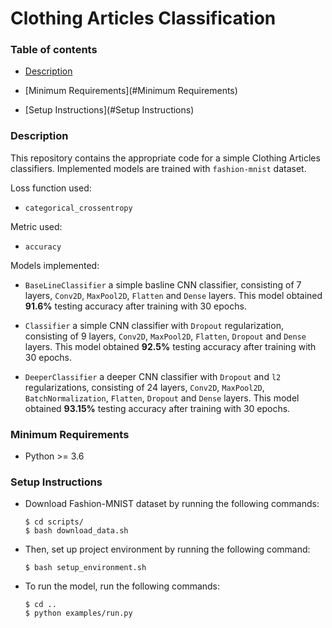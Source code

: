 # Clothing Articles Classification

### Table of contents

* [Description](#Description)
  
* [Minimum Requirements](#Minimum Requirements)
  
* [Setup Instructions](#Setup Instructions)

### Description

This repository contains the appropriate code for a simple Clothing Articles
classifiers. Implemented models are trained with ```fashion-mnist``` dataset.

Loss function used:

* ```categorical_crossentropy```

Metric used:

* ```accuracy```

Models implemented:

* ```BaseLineClassifier``` a simple basline CNN classifier, consisting of 7 layers,
  ```Conv2D```, ```MaxPool2D```, ```Flatten``` and ```Dense``` layers. This model obtained **91.6%** testing accuracy
  after training with 30 epochs.


* ```Classifier``` a simple CNN classifier with ```Dropout``` regularization, consisting of 9 layers,
  ```Conv2D```, ```MaxPool2D```, ```Flatten```, ```Dropout``` and ```Dense``` layers.
  This model obtained **92.5%** testing accuracy after training with 30 epochs.
  

* ```DeeperClassifier``` a deeper CNN classifier with ```Dropout``` and ```l2``` 
  regularizations, consisting of 24 layers,
  ```Conv2D```, ```MaxPool2D```, ```BatchNormalization```, ```Flatten```,
  ```Dropout``` and ```Dense``` layers.
  This model obtained **93.15%** testing accuracy after training with 30 epochs.
  
### Minimum Requirements

* Python >= 3.6

### Setup Instructions

* Download Fashion-MNIST dataset by running the following commands:
  ```shell
  $ cd scripts/
  $ bash download_data.sh
  ```

* Then, set up project environment by running the following command:
  ```shell
  $ bash setup_environment.sh
  ```
* To run the model, run the following commands:
  ```shell
  $ cd ..
  $ python examples/run.py
  ```
  
